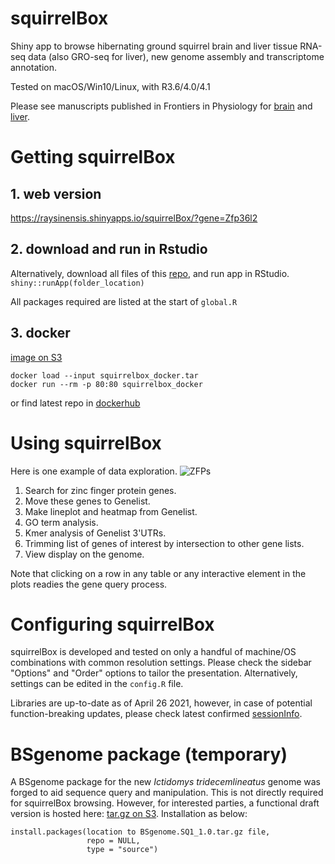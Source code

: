 # squirrelBox

Shiny app to browse hibernating ground squirrel brain and liver tissue RNA-seq data (also GRO-seq for liver), new genome assembly and transcriptome annotation.

Tested on macOS/Win10/Linux, with R3.6/4.0/4.1

Please see manuscripts published in Frontiers in Physiology for [brain](https://www.frontiersin.org/articles/10.3389/fphys.2020.624677) and [liver](https://www.frontiersin.org/articles/10.3389/fphys.2021.662132).

# Getting squirrelBox

## 1. web version

https://raysinensis.shinyapps.io/squirrelBox/?gene=Zfp36l2

## 2. download and run in Rstudio

Alternatively, download all files of this [repo](https://github.com/rnabioco/squirrelbox/archive/master.zip), and run app in RStudio.
`shiny::runApp(folder_location)`

All packages required are listed at the start of `global.R`

## 3. docker

[image on S3](https://squirrelbox.s3-us-west-2.amazonaws.com/squirrelbox_docker.tar)
```
docker load --input squirrelbox_docker.tar
docker run --rm -p 80:80 squirrelbox_docker
```
or find latest repo in [dockerhub](https://hub.docker.com/r/raysinensis/squirrelbox)

# Using squirrelBox

Here is one example of data exploration. 
![ZFPs](www/zfp.gif)

1) Search for zinc finger protein genes. 
2) Move these genes to Genelist. 
3) Make lineplot and heatmap from Genelist.
4) GO term analysis. 
5) Kmer analysis of Genelist 3'UTRs. 
6) Trimming list of genes of interest by intersection to other gene lists. 
7) View display on the genome. 

Note that clicking on a row in any table or any interactive element in the plots readies the gene query process.

# Configuring squirrelBox

squirrelBox is developed and tested on only a handful of machine/OS combinations with common resolution settings. Please check the sidebar "Options" and "Order" options to tailor the presentation. Alternatively, settings can be edited in the `config.R` file.

Libraries are up-to-date as of April 26 2021, however, in case of potential function-breaking updates, please check latest confirmed [sessionInfo](https://github.com/rnabioco/squirrelbox/issues/81).

# BSgenome package (temporary)

A BSgenome package for the new *Ictidomys tridecemlineatus* genome was forged to aid sequence query and manipulation. This is not directly required for squirrelBox browsing. However, for interested parties, a functional draft version is hosted here: [tar.gz on S3](https://squirrelbox.s3-us-west-2.amazonaws.com/BSgenome/BSgenome.SQ1_1.0.tar.gz). Installation as below:

```
install.packages(location to BSgenome.SQ1_1.0.tar.gz file,
                 repo = NULL,
                 type = "source")
```